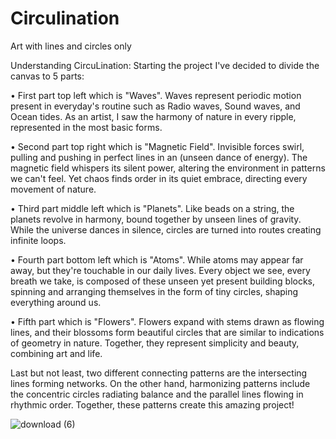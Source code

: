 # Circulination
Art with lines and circles only

Understanding CircuLination:
Starting the project I've decided to divide the canvas to 5 parts:

• First part top left which is "Waves". Waves represent periodic motion present in everyday's routine such as Radio waves, Sound waves, and Ocean tides. As an artist, I saw the harmony of nature in every ripple, represented in the most basic forms.

• Second part top right which is "Magnetic Field". Invisible forces swirl, pulling and pushing in perfect lines in an (unseen dance of energy). The magnetic field whispers its silent power, altering the environment in patterns we can't feel. Yet chaos finds order in its quiet embrace, directing every movement of nature.

• Third part middle left which is "Planets". Like beads on a string, the planets revolve in harmony, bound together by unseen lines of gravity. While the universe dances in silence, circles are turned into routes creating infinite loops.

• Fourth part bottom left which is "Atoms". While atoms may appear far away, but they're touchable in our daily lives. Every object we see, every breath we take, is composed of these unseen yet present building blocks, spinning and arranging themselves in the form of tiny circles, shaping everything around us.

• Fifth part which is "Flowers". Flowers expand with stems drawn as flowing lines, and their blossoms form beautiful circles that are similar to indications of geometry in nature. Together, they represent simplicity and beauty, combining art and life.

Last but not least, two different connecting patterns are the intersecting lines forming networks. On the other hand, harmonizing patterns include the concentric circles radiating balance and the parallel lines flowing in rhythmic order. Together, these patterns create this amazing project! 

![download (6)](https://github.com/user-attachments/assets/66a94121-9ffc-446c-85e7-73f1db1fab4a)
